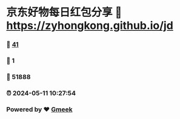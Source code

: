 # 京东好物每日红包分享 :link: https://zyhongkong.github.io/jd 
### :page_facing_up: [41](https://zyhongkong.github.io/jd/tag.html) 
### :speech_balloon: 1 
### :hibiscus: 51888 
### :alarm_clock: 2024-05-11 10:27:54 
### Powered by :heart: [Gmeek](https://github.com/Meekdai/Gmeek)
